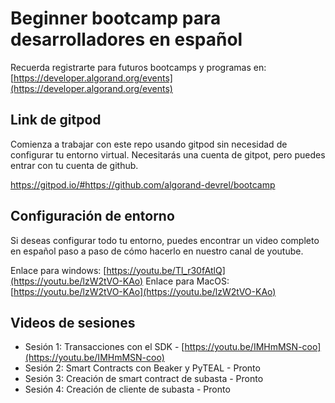 # Beginner bootcamp para desarrolladores en español
Recuerda registrarte para futuros bootcamps y programas en: [https://developer.algorand.org/events](https://developer.algorand.org/events)

## Link de gitpod
Comienza a trabajar con este repo usando gitpod sin necesidad de configurar tu entorno virtual. Necesitarás una cuenta de gitpot, pero puedes entrar con tu cuenta de github.

https://gitpod.io/#https://github.com/algorand-devrel/bootcamp

## Configuración de entorno
Si deseas configurar todo tu entorno, puedes encontrar un video completo en español paso a paso de cómo hacerlo en nuestro canal de youtube.

Enlace para windows: [https://youtu.be/Tl_r30fAtlQ](https://youtu.be/lzW2tVO-KAo)
Enlace para MacOS: [https://youtu.be/lzW2tVO-KAo](https://youtu.be/lzW2tVO-KAo)

## Videos de sesiones

- Sesión 1: Transacciones con el SDK - [https://youtu.be/IMHmMSN-coo](https://youtu.be/IMHmMSN-coo)
- Sesión 2: Smart Contracts con Beaker y PyTEAL - Pronto
- Sesión 3: Creación de smart contract de subasta - Pronto
- Sesión 4: Creación de cliente de subasta - Pronto